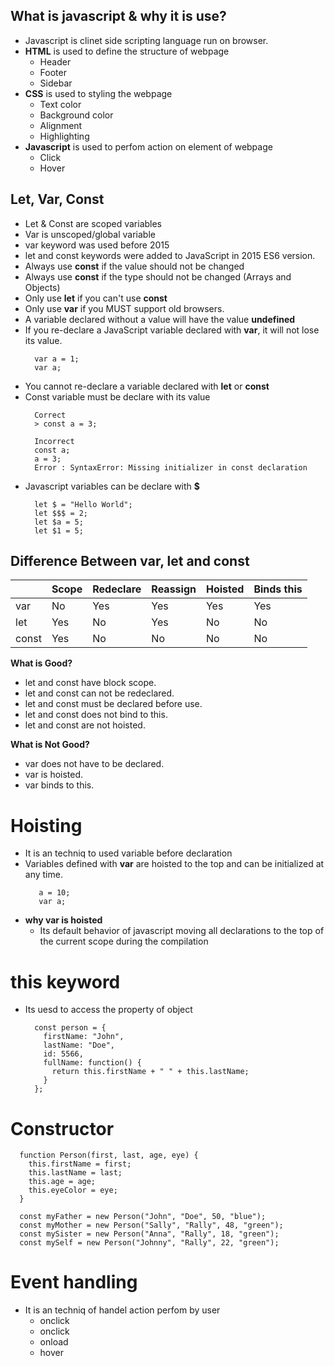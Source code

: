 ## What is javascript & why it is use?
- Javascript is clinet side scripting language run on browser.
- **HTML** is used to define the structure of webpage
  - Header
  - Footer
  - Sidebar 
- **CSS** is used to styling the webpage
  - Text color
  - Background color
  - Alignment
  - Highlighting
- **Javascript** is used to perfom action on element of webpage
  - Click
  - Hover
 
## Let, Var, Const
- Let & Const are scoped variables
- Var is unscoped/global variable
- var keyword was used before 2015
- let and const keywords were added to JavaScript in 2015 ES6 version.
- Always use **const** if the value should not be changed
- Always use **const** if the type should not be changed (Arrays and Objects)
- Only use **let** if you can't use **const**
- Only use **var** if you MUST support old browsers.
- A variable declared without a value will have the value **undefined**
- If you re-declare a JavaScript variable declared with **var**, it will not lose its value.
  ```
    var a = 1;
    var a;
  ```
- You cannot re-declare a variable declared with **let** or **const**
- Const variable must be declare with its value
  ```
    Correct
    > const a = 3;
  ```
  ```
    Incorrect
    const a;
    a = 3;
    Error : SyntaxError: Missing initializer in const declaration
  ```
- Javascript variables can be declare with **$**
  ```
    let $ = "Hello World";
    let $$$ = 2;
    let $a = 5;
    let $1 = 5;
  ```

## Difference Between var, let and const

|        | Scope | Redeclare | Reassign | Hoisted | Binds this |
|--------|-------|-----------|----------|---------|------------|
| var    | No    | Yes       | Yes      | Yes     | Yes        |
| let    | Yes   | No        | Yes      | No      | No         |
| const  | Yes   | No        | No       | No      | No         |

**What is Good?**
- let and const have block scope.
- let and const can not be redeclared.
- let and const must be declared before use.
- let and const does not bind to this.
- let and const are not hoisted.

**What is Not Good?**
- var does not have to be declared.
- var is hoisted.
- var binds to this.

# Hoisting 
- It is an techniq to used variable before declaration
- Variables defined with **var** are hoisted to the top and can be initialized at any time.
  ```
     a = 10;
     var a;
  ```
- **why var is hoisted**
  - Its default behavior of javascript moving all declarations to the top of the current scope during the compilation
 
# this keyword
- Its uesd to access the property of object
  ```
    const person = {
      firstName: "John",
      lastName: "Doe",
      id: 5566,
      fullName: function() {
        return this.firstName + " " + this.lastName;
      }
    };
  ```
# Constructor
```
  function Person(first, last, age, eye) {
    this.firstName = first;
    this.lastName = last;
    this.age = age;
    this.eyeColor = eye;
  }

  const myFather = new Person("John", "Doe", 50, "blue");
  const myMother = new Person("Sally", "Rally", 48, "green");
  const mySister = new Person("Anna", "Rally", 18, "green");
  const mySelf = new Person("Johnny", "Rally", 22, "green");
```

# Event handling
- It is an techniq of handel action perfom by user
  - onclick
  - onclick
  - onload
  - hover
